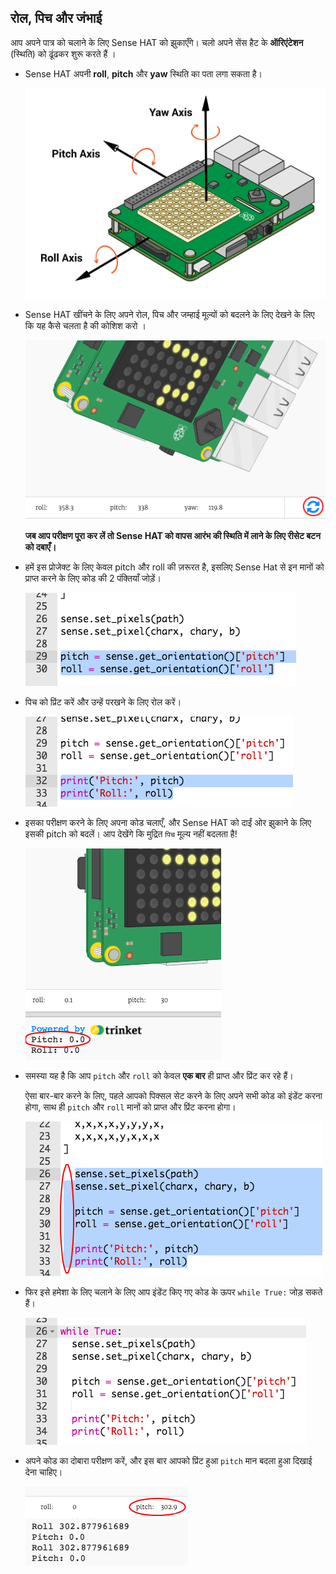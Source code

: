 ## रोल, पिच और जंभाई

आप अपने पात्र को चलाने के लिए Sense HAT को झुकाएँगे। चलो अपने सेंस हैट के **ऑरिएंटेशन** (स्थिति) को ढूंढकर शुरू करते हैं ।

+ Sense HAT अपनी **roll**, **pitch** और **yaw** स्थिति का पता लगा सकता है।
    
    ![स्क्रीनशॉट](images/tightrope-rpy.png)

+ Sense HAT खींचने के लिए अपने रोल, पिच और जम्हाई मूल्यों को बदलने के लिए देखने के लिए कि यह कैसे चलता है की कोशिश करो ।
    
    ![स्क्रीनशॉट](images/tightrope-rpy-test.png)
    
    **जब आप परीक्षण पूरा कर लें तो Sense HAT को वापस आरंभ की स्थिति में लाने के लिए रीसेट बटन को दबाएँ।**

+ हमें इस प्रोजेक्ट के लिए केवल pitch और roll की ज़रूरत है, इसलिए Sense Hat से इन मानों को प्राप्त करने के लिए कोड की 2 पंक्तियाँ जोड़ें।
    
    ![स्क्रीनशॉट](images/tightrope-roll-pitch.png)

+ पिच को प्रिंट करें और उन्हें परखने के लिए रोल करें।
    
    ![स्क्रीनशॉट](images/tightrope-roll-pitch-print.png)

+ इसका परीक्षण करने के लिए अपना कोड चलाएँ, और Sense HAT को दाईं ओर झुकाने के लिए इसकी pitch को बदलें। आप देखेंगे कि मुद्रित `पिच` मूल्य नहीं बदलता है!
    
    ![स्क्रीनशॉट](images/tightrope-pitch-test.png)

+ समस्या यह है कि आप `pitch` और `roll` को केवल **एक बार** ही प्राप्त और प्रिंट कर रहे हैं।
    
    ऐसा बार-बार करने के लिए, पहले आपको पिक्सल सेट करने के लिए अपने सभी कोड को इंडेंट करना होगा, साथ ही `pitch` और `roll` मानों को प्राप्त और प्रिंट करना होगा।
    
    ![स्क्रीनशॉट](images/tightrope-indent.png)

+ फिर इसे हमेशा के लिए चलाने के लिए आप इंडेंट किए गए कोड के ऊपर `while True:` जोड़ सकते हैं।
    
    ![स्क्रीनशॉट](images/tightrope-forever.png)

+ अपने कोड का दोबारा परीक्षण करें, और इस बार आपको प्रिंट हुआ `pitch` मान बदला हुआ दिखाई देना चाहिए।
    
    ![स्क्रीनशॉट](images/tightrope-pitch-test-fix.png)